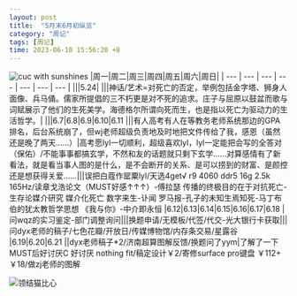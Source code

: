 ```yaml
---
layout: post
title:  "5月末6月初纵览"
category: "周记"
tags: [周记]
time: 2023-06-10 15:56:20 +8
---
```

![cuc with sunshines](https://i.hd-r.cn/c0af233ddf2127103d1e44ec085e95bf.jpg)
|周一|周二|周三|周四|周五|周六|周日|
| --- | --- | --- | --- | --- | --- | --- |
|||5.24|
|||神话/艺术=对死亡的否定，举例包括金字塔、狮身人面像、兵马俑。儒家所提倡的三不朽更是对不死的追求。庄子与屈原以鼓盆而歌与词赋展示了他们的生死美学。海德格尔所谓向死而生，也是指以死亡为驱动力的生活哲学。|
|||6.7|6.8|6.9|6.10|6.11
|||有人高考有人在等教务老师系统那边的GPA排名，后台系统崩了，但wj老师超级负责地及时地把文件传给了我，感恩（虽然还是晚了两天……）|高考愿lyl一切顺利，超级喜欢lyl，lyl一定能把会写的全答对（保佑）/不能事事都搞玄学，不然和友的话题就只剩下玄学……对算感情有了新看法，就是看当事人图的是什么，是不会断开的关系、是可以捞到的财富、是颜控还是想获得关爱……|||误把白蔻作罂粟lyl/天选4get√ r9 4060 ddr5 16g 2.5k 165Hz/读章戈浩论文（MUST好感↑↑↑）-傅拉瑟 传播的终极目的在于对抗死亡-生存论媒介研究 媒介化死亡 数字来生-讣闻 罗马报-孔子的未知生焉知死-马丁布伯的犹太教哲学思想 《我与你》-中介即永恒
|6.12|6.13|6.14|6.15|6.16|6.17|6.18
|问wqz的实习鉴定-部门调整询问|||换题申请/无模板/代签/代交-光大银行卡获取|||问dyx老师的稿子/七色花瓣/开放日/传媒博物馆/内存条交易/星露谷
|6.19|6.20|6.21
||dyx老师稿子*2/济南超算图解反馈/换题问了yym|了解了一下MUST后好讨厌C 好讨厌 nothing fit/稿定设计￥2/寄修surface pro键盘 ￥112+￥18/做zj老师的图解

![领结猫比心](https://img2.doubanio.com/view/group_topic/l/public/p295051552.webp)